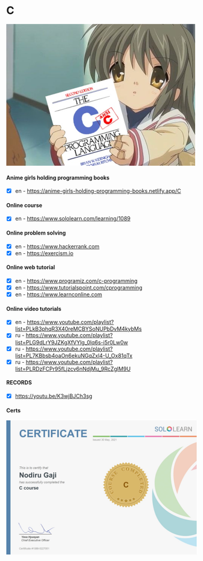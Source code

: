 # C
![alt text](https://github.com/ames0k0/LearnAndPractice/blob/main/C/pics/c.jpg?raw=true)

#### Anime girls holding programming books
- [x] en - https://anime-girls-holding-programming-books.netlify.app/C

#### Online course
- [x] en - https://www.sololearn.com/learning/1089

#### Online problem solving
- [x] en - https://www.hackerrank.com
- [x] en - https://exercism.io

#### Online web tutorial
- [x] en - https://www.programiz.com/c-programming
- [x] en - https://www.tutorialspoint.com/cprogramming
- [x] en - https://www.learnconline.com

#### Online video tutorials
- [x] en - https://www.youtube.com/playlist?list=PLkB3phqR3X40reMCBYSoNUPbDvM4kybMs
- [x] ru - https://www.youtube.com/playlist?list=PLG9dLrY9JZKgXfVYlg_0lq6s-i5r0Lw0w
- [x] ru - https://www.youtube.com/playlist?list=PL7KBbsb4oaOn6ekuNGqZxl4-U_Ox81qTx
- [x] ru - https://www.youtube.com/playlist?list=PLRDzFCPr95fLjzcv6nNdjMu_9RcZgIM9U

#### RECORDS
- [x] https://youtu.be/K3wjBJCh3sg

#### Certs
![alt text](pics/sololearn-c.jpg)
